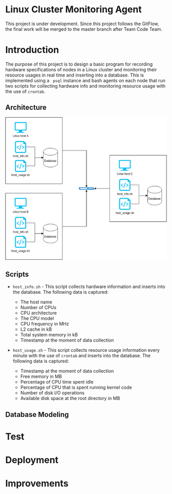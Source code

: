 # Linux Cluster Monitoring Agent
This project is under development. Since this project follows the GitFlow, the final work will be merged to the master branch after Team Code Team.

# Introduction
The purpose of this project is to design a basic program for recording hardware specifications of nodes in a Linux cluster and monitoring their resource usages in real time and inserting into a database. This is implemented using a ` psql` instance and bash agents on each node that run two scripts for collecting hardware info and monitoring resource usage with the use of `crontab`.

## Architecture
![my image](./assets/cluster_diagram.png)

## Scripts
* `host_info.sh` - This script collects hardware information and inserts into the database. The following data is captured:
  * The host name 
  * Number of CPUs 
  * CPU architecture 
  * The CPU model 
  * CPU frequency in MHz 
  * L2 cache in kB 
  * Total system memory in kB 
  * Timestamp at the moment of data collection
  

* `host_usage.sh` - This script collects resource usage information every minute with the use of `crontab` and inserts into the database. The following data is captured:
  * Timestamp at the moment of data collection
  * Free memory in MB
  * Percentage of CPU time spent idle
  * Percentage of CPU that is spent running kernel code
  * Number of disk I/O operations
  * Available disk space at the root directory in MB

## Database Modeling

# Test

# Deployment

# Improvements